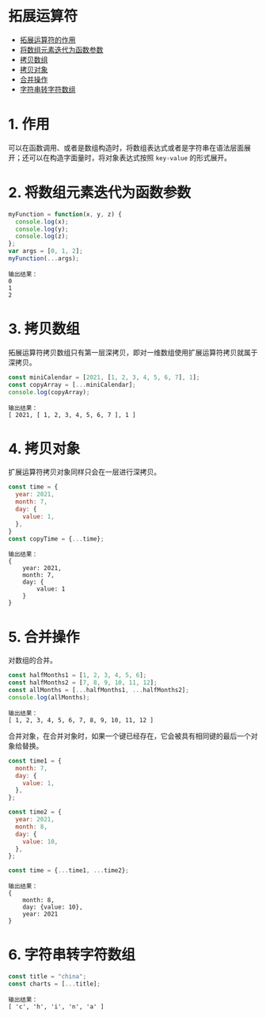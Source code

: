 # 拓展运算符

- [拓展运算符的作用](#1-作用)
- [将数组元素迭代为函数参数](#2-将数组元素迭代为函数参数)
- [拷贝数组](#3-拷贝数组)
- [拷贝对象](#4-拷贝对象)
- [合并操作](#5-合并操作)
- [字符串转字符数组](#6-字符串转字符数组)

# 1. 作用
可以在函数调用、或者是数组构造时，将数组表达式或者是字符串在语法层面展开；还可以在构造字面量时，将对象表达式按照 `key-value` 的形式展开。


# 2. 将数组元素迭代为函数参数

```js
myFunction = function(x, y, z) {
  console.log(x);
  console.log(y);
  console.log(z);
};
var args = [0, 1, 2];
myFunction(...args);             
```

```
输出结果：
0
1
2
```

# 3. 拷贝数组

拓展运算符拷贝数组只有第一层深拷贝，即对一维数组使用扩展运算符拷贝就属于深拷贝。

```js
const miniCalendar = [2021, [1, 2, 3, 4, 5, 6, 7], 1];
const copyArray = [...miniCalendar];
console.log(copyArray);
```

```
输出结果：
[ 2021, [ 1, 2, 3, 4, 5, 6, 7 ], 1 ]
```

# 4. 拷贝对象

扩展运算符拷贝对象同样只会在一层进行深拷贝。

```js
const time = {
  year: 2021,
  month: 7,
  day: {
    value: 1,
  },
}
const copyTime = {...time};
```

```
输出结果：
{ 
	year: 2021, 
	month: 7, 
	day: { 
		value: 1 
	} 
}
```

# 5. 合并操作
对数组的合并。

```js
const halfMonths1 = [1, 2, 3, 4, 5, 6];
const halfMonths2 = [7, 8, 9, 10, 11, 12];
const allMonths = [...halfMonths1, ...halfMonths2];
console.log(allMonths);
```

```
输出结果：
[ 1, 2, 3, 4, 5, 6, 7, 8, 9, 10, 11, 12 ]
```

合并对象，在合并对象时，如果一个键已经存在，它会被具有相同键的最后一个对象给替换。

```js
const time1 = {
  month: 7,
  day: {
    value: 1,
  },
};

const time2 = {
  year: 2021,
  month: 8,
  day: {
    value: 10,
  },
};

const time = {...time1, ...time2};
```

```
输出结果：
{
	month: 8, 
	day: {value: 10}, 
	year: 2021
}
```

# 6. 字符串转字符数组

```js
const title = "china";
const charts = [...title];
```

```
输出结果：
[ 'c', 'h', 'i', 'n', 'a' ]
```

